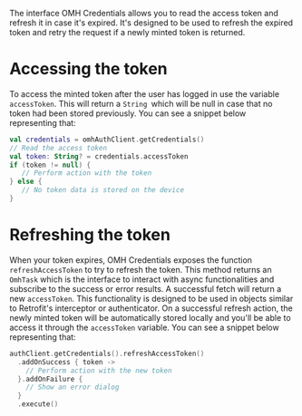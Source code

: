 The interface OMH Credentials allows you to read the access token and refresh it in case it's expired. It's designed to be used to refresh the expired token and retry the request if a newly minted token is returned.

# Accessing the token

To access the minted token after the user has logged in use the variable `accessToken`. This will return a `String `which will be null in case that no token had been stored previously. You can see a snippet below representing that:

```kotlin
val credentials = omhAuthClient.getCredentials()
// Read the access token
val token: String? = credentials.accessToken
if (token != null) {
   // Perform action with the token
} else {
   // No token data is stored on the device
}
```

# Refreshing the token

When your token expires, OMH Credentials exposes the function `refreshAccessToken` to try to refresh the token. This method returns an `OmhTask` which is the interface to interact with async functionalities and subscribe to the success or error results. A successful fetch will return a new `accessToken`. This functionality is designed to be used in objects similar to Retrofit's interceptor or authenticator. On a successful refresh action, the newly minted token will be automatically stored locally and you'll be able to access it through the `accessToken` variable. You can see a snippet below representing that:

```kotlin
authClient.getCredentials().refreshAccessToken()
  .addOnSuccess { token ->
    // Perform action with the new token
  }.addOnFailure {
    // Show an error dialog
  }
  .execute()
```

